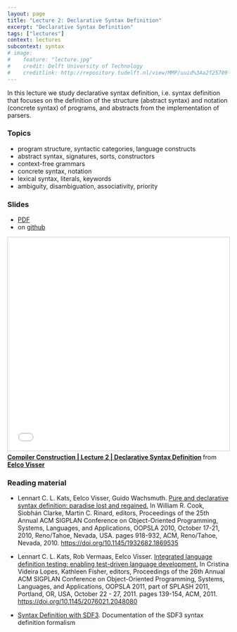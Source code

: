 ```yaml
---
layout: page
title: "Lecture 2: Declarative Syntax Definition"
excerpt: "Declarative Syntax Definition"
tags: ["lectures"]
context: lectures
subcontext: syntax
# image:
#    feature: "lecture.jpg"
#    credit: Delft University of Technology
#    creditlink: http://repository.tudelft.nl/view/MMP/uuid%3Aa2f25709-c56e-453e-9394-4a05acf603a4/
---
```


In this lecture we study declarative syntax definition, i.e. syntax definition that focuses on the definition of the structure (abstract syntax) and notation (concrete syntax) of programs, and abstracts from the implementation of parsers.

### Topics

  - program structure, syntactic categories, language constructs
  - abstract syntax, signatures, sorts, constructors
  - context-free grammars
  - concrete syntax, notation
  - lexical syntax, literals, keywords
  - ambiguity, disambiguation, associativity, priority

### Slides

  - [PDF](https://github.com/TUDelft-CS4200-2018/lectures/raw/master/02-syntax-definition/CS4200-2018-2-syntax-definition.pdf)
  - on [github](https://github.com/TUDelft-CS4200-2018/lectures/tree/master/02-syntax-definition)

<iframe src="//www.slideshare.net/slideshow/embed_code/key/JVi9jxdHornHQV" width="595" height="485" frameborder="0" marginwidth="0" marginheight="0" scrolling="no" style="border:1px solid #CCC; border-width:1px; margin-bottom:5px; max-width: 100%;" allowfullscreen> </iframe> <div style="margin-bottom:5px"> <strong> <a href="//www.slideshare.net/eelcovisser/compiler-construction-lecture-2-declarative-syntax-definition" title="Compiler Construction | Lecture 2 | Declarative Syntax Definition" target="_blank">Compiler Construction | Lecture 2 | Declarative Syntax Definition</a> </strong> from <strong><a href="https://www.slideshare.net/eelcovisser" target="_blank">Eelco Visser</a></strong> </div>

### Reading material

* Lennart C. L. Kats, Eelco Visser, Guido Wachsmuth. [Pure and declarative syntax definition: paradise lost and regained.](https://doi.org/10.1145/1932682.1869535) In William R. Cook, Siobhán Clarke, Martin C. Rinard, editors, Proceedings of the 25th Annual ACM SIGPLAN Conference on Object-Oriented Programming, Systems, Languages, and Applications, OOPSLA 2010, October 17-21, 2010, Reno/Tahoe, Nevada, USA. pages 918-932, ACM, Reno/Tahoe, Nevada, 2010. <https://doi.org/10.1145/1932682.1869535>

* Lennart C. L. Kats, Rob Vermaas, Eelco Visser. [Integrated language definition testing: enabling test-driven language development.](https://doi.org/10.1145/2076021.2048080) In Cristina Videira Lopes, Kathleen Fisher, editors, Proceedings of the 26th Annual ACM SIGPLAN Conference on Object-Oriented Programming, Systems, Languages, and Applications, OOPSLA 2011, part of SPLASH 2011, Portland, OR, USA, October 22 - 27, 2011. pages 139-154, ACM, 2011. <https://doi.org/10.1145/2076021.2048080>

* [Syntax Definition with SDF3](http://www.metaborg.org/en/latest/source/langdev/meta/lang/sdf3/index.html). Documentation of the SDF3 syntax definition formalism
